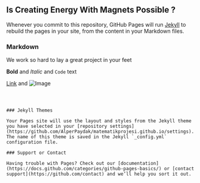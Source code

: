 ## Is Creating Energy With Magnets Possible ? 



Whenever you commit to this repository, GitHub Pages will run [Jekyll](https://jekyllrb.com/) to rebuild the pages in your site, from the content in your Markdown files.

### Markdown

We work so hard to lay a great project in your feet 



**Bold** and _Italic_ and `Code` text

[Link](url) and ![Image](src)
```



### Jekyll Themes

Your Pages site will use the layout and styles from the Jekyll theme you have selected in your [repository settings](https://github.com/AlperPaydak/matematikprojesi.github.io/settings). The name of this theme is saved in the Jekyll `_config.yml` configuration file.

### Support or Contact

Having trouble with Pages? Check out our [documentation](https://docs.github.com/categories/github-pages-basics/) or [contact support](https://github.com/contact) and we’ll help you sort it out.
